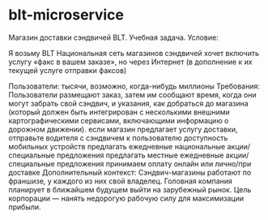 # blt-microservice
Магазин доставки сэндвичей BLT. Учебная задача. Условие:

Я возьму BLT
Национальная сеть магазинов сэндвичей хочет включить услугу «факс в вашем заказе», но через Интернет (в дополнение к их текущей услуге отправки факсов)

Пользователи: тысячи, возможно, когда-нибудь миллионы
Требования:
Пользователи размещают заказ, затем им сообщают время, когда они могут забрать свой сэндвич, и указания, как добраться до магазина (который должен быть интегрирован с несколькими внешними картографическими сервисами, включающими информацию о дорожном движении).
если магазин предлагает услугу доставки, отправьте водителя с сэндвичем к пользователю
доступность мобильных устройств
предлагать ежедневные национальные акции/специальные предложения
предлагать местные ежедневные акции/специальные предложения
принимаем оплату онлайн или лично/при доставке
Дополнительный контекст:
Сэндвич-магазины работают по франшизе, у каждого из них свой владелец.
Головная компания планирует в ближайшем будущем выйти на зарубежный рынок.
Цель корпорации — нанять недорогую рабочую силу для максимизации прибыли.
